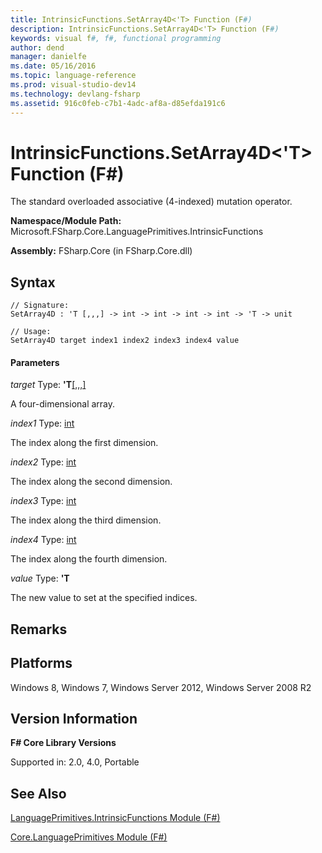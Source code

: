 ```yaml
---
title: IntrinsicFunctions.SetArray4D<'T> Function (F#)
description: IntrinsicFunctions.SetArray4D<'T> Function (F#)
keywords: visual f#, f#, functional programming
author: dend
manager: danielfe
ms.date: 05/16/2016
ms.topic: language-reference
ms.prod: visual-studio-dev14
ms.technology: devlang-fsharp
ms.assetid: 916c0feb-c7b1-4adc-af8a-d85efda191c6 
---
```


# IntrinsicFunctions.SetArray4D<'T> Function (F#)

The standard overloaded associative (4-indexed) mutation operator.

**Namespace/Module Path:** Microsoft.FSharp.Core.LanguagePrimitives.IntrinsicFunctions

**Assembly:** FSharp.Core (in FSharp.Core.dll)


## Syntax

```
// Signature:
SetArray4D : 'T [,,,] -> int -> int -> int -> int -> 'T -> unit

// Usage:
SetArray4D target index1 index2 index3 index4 value
```

#### Parameters
*target*
Type: **'T**[[,,,]](https://msdn.microsoft.com/library/e957316d-b2e0-4f04-ac4c-426d4f38a968)


A four-dimensional array.


*index1*
Type: [int](https://msdn.microsoft.com/library/025d5455-3622-4ea5-9573-3ecbd4ee1375)


The index along the first dimension.


*index2*
Type: [int](https://msdn.microsoft.com/library/025d5455-3622-4ea5-9573-3ecbd4ee1375)


The index along the second dimension.


*index3*
Type: [int](https://msdn.microsoft.com/library/025d5455-3622-4ea5-9573-3ecbd4ee1375)


The index along the third dimension.


*index4*
Type: [int](https://msdn.microsoft.com/library/025d5455-3622-4ea5-9573-3ecbd4ee1375)


The index along the fourth dimension.


*value*
Type: **'T**


The new value to set at the specified indices.




## Remarks

## Platforms
Windows 8, Windows 7, Windows Server 2012, Windows Server 2008 R2


## Version Information
**F# Core Library Versions**

Supported in: 2.0, 4.0, Portable




## See Also
[LanguagePrimitives.IntrinsicFunctions Module &#40;F&#35;&#41;](LanguagePrimitives.IntrinsicFunctions-Module-%5BFSharp%5D.md)

[Core.LanguagePrimitives Module &#40;F&#35;&#41;](Core.LanguagePrimitives-Module-%5BFSharp%5D.md)

